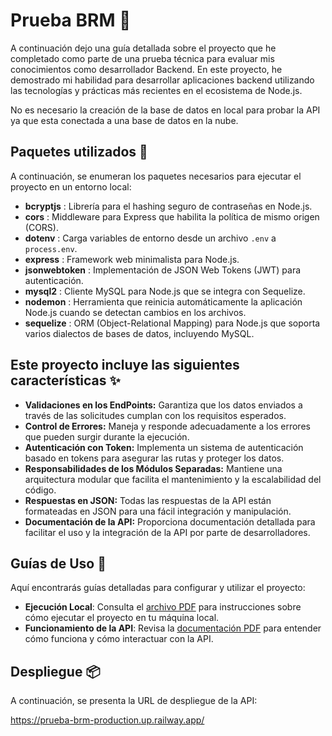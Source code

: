 # Prueba BRM 🧩

 A continuación dejo una guía detallada sobre el proyecto que he completado como parte de una prueba técnica para evaluar mis conocimientos como desarrollador Backend. En este proyecto, he demostrado mi habilidad para desarrollar aplicaciones backend utilizando las tecnologías y prácticas más recientes en el ecosistema de Node.js.
 

No es necesario la creación de la base de datos en local para probar la API ya que esta conectada a una base de datos en la nube.

 
## Paquetes utilizados 🔧
A continuación, se enumeran los paquetes necesarios para ejecutar el proyecto en un entorno local:

- **bcryptjs** : Librería para el hashing seguro de contraseñas en Node.js.
- **cors** : Middleware para Express que habilita la política de mismo origen (CORS).
- **dotenv** : Carga variables de entorno desde un archivo `.env` a `process.env`.
- **express** : Framework web minimalista para Node.js.
- **jsonwebtoken** : Implementación de JSON Web Tokens (JWT) para autenticación.
- **mysql2** : Cliente MySQL para Node.js que se integra con Sequelize.
- **nodemon** : Herramienta que reinicia automáticamente la aplicación Node.js cuando se detectan cambios en los archivos.
- **sequelize** : ORM (Object-Relational Mapping) para Node.js que soporta varios dialectos de bases de datos, incluyendo MySQL.

 
 
## Este proyecto incluye las siguientes características ✨

- **Validaciones en los EndPoints:** Garantiza que los datos enviados a través de las solicitudes cumplan con los requisitos esperados.
- **Control de Errores:** Maneja y responde adecuadamente a los errores que pueden surgir durante la ejecución.
- **Autenticación con Token:** Implementa un sistema de autenticación basado en tokens para asegurar las rutas y proteger los datos.
- **Responsabilidades de los Módulos Separadas:** Mantiene una arquitectura modular que facilita el mantenimiento y la escalabilidad del código.
- **Respuestas en JSON:** Todas las respuestas de la API están formateadas en JSON para una fácil integración y manipulación.
- **Documentación de la API:** Proporciona documentación detallada para facilitar el uso y la integración de la API por parte de desarrolladores.



## Guías de Uso 🛞

Aquí encontrarás guías detalladas para configurar y utilizar el proyecto:

- **Ejecución Local**: Consulta el [archivo PDF](https://drive.google.com/file/d/1OELtFZY2wFC048v7deo6dSJ7yXwFbs-A/view?usp=sharing) para instrucciones sobre cómo ejecutar el proyecto en tu máquina local.
- **Funcionamiento de la API**: Revisa la [documentación PDF](https://drive.google.com/file/d/1-UkTmCTxR7jTGE8aWWfU9JjD9zqmsWls/view?usp=sharing) para entender cómo funciona y cómo interactuar con la API.


## Despliegue 📦 
A continuación, se presenta la URL de despliegue de la API:

https://prueba-brm-production.up.railway.app/